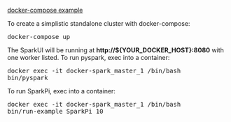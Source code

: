 <a href="https://docs.docker.com/compose/">docker-compose example</a>

To create a simplistic standalone cluster with docker-compose:

<pre>docker-compose up</pre>

The SparkUI will be running at <b>http://${YOUR_DOCKER_HOST}:8080</b> with one worker listed. To run pyspark, exec into a container:

<pre>docker exec -it docker-spark_master_1 /bin/bash
bin/pyspark</pre>

To run SparkPi, exec into a container:

<pre>docker exec -it docker-spark_master_1 /bin/bash
bin/run-example SparkPi 10</pre>
